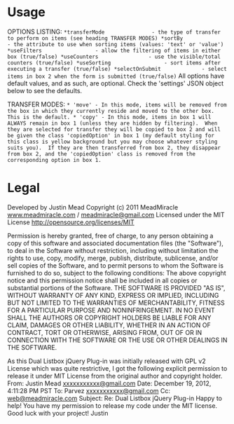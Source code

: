 Usage
==
OPTIONS LISTING:
`
    *transferMode               - the type of transfer to perform on items (see heading TRANSFER MODES)
    *sortBy                     - the attribute to use when sorting items (values: 'text' or 'value')
    *useFilters                 - allow the filtering of items in either box (true/false)
    *useCounters                - use the visible/total counters (true/false)
    *useSorting                 - sort items after executing a transfer (true/false)
    *selectOnSubmit             - select items in box 2 when the form is submitted (true/false)
`
All options have default values, and as such, are optional.  Check the 'settings' JSON object below to see the defaults.

TRANSFER MODES:
`
    * 'move' - In this mode, items will be removed from the box in which they currently reside and moved to the other box. This is the default.
    * 'copy' - In this mode, items in box 1 will ALWAYS remain in box 1 (unless they are hidden by filtering).  When they are selected for transfer
               they will be copied to box 2 and will be given the class 'copiedOption' in box 1 (my default styling for this class is yellow background
               but you may choose whatever styling suits you).  If they are then transferred from box 2, they disappear from box 2, and the 'copiedOption'
               class is removed from the corresponding option in box 1.
`

Legal
==
Developed by Justin Mead
Copyright (c) 2011 MeadMiracle
www.meadmiracle.com / meadmiracle@gmail.com
Licensed under the MIT License http://opensource.org/licenses/MIT

Permission is hereby granted, free of charge, to any person obtaining a copy of this software and associated documentation files (the "Software"), 
to deal in the Software without restriction, including without limitation the rights to use, copy, modify, merge, publish, distribute, sublicense, and/or 
sell copies of the Software, and to permit persons to whom the Software is furnished to do so, subject to the following conditions:
The above copyright notice and this permission notice shall be included in all copies or substantial portions of the Software.
THE SOFTWARE IS PROVIDED "AS IS", WITHOUT WARRANTY OF ANY KIND, EXPRESS OR IMPLIED, INCLUDING BUT NOT LIMITED TO THE WARRANTIES OF MERCHANTABILITY, 
FITNESS FOR A PARTICULAR PURPOSE AND NONINFRINGEMENT. IN NO EVENT SHALL THE AUTHORS OR COPYRIGHT HOLDERS BE LIABLE FOR ANY CLAIM, DAMAGES OR OTHER LIABILITY, 
WHETHER IN AN ACTION OF CONTRACT, TORT OR OTHERWISE, ARISING FROM, OUT OF OR IN CONNECTION WITH THE SOFTWARE OR THE USE OR OTHER DEALINGS IN THE SOFTWARE.

As this Dual Listbox jQuery Plug-in was initially released with GPL v2 License which was quite restrictive, I got the following explicit permission 
to release it under MIT License from the original author and copyright holder.
From: Justin Mead <xxxxxxxxxxx@gmail.com>
Date: December 19, 2012, 4:11:28 PM PST
To: Parvez <xxxxxxxxxxx@gmail.com>
Cc: web@meadmiracle.com
Subject: Re: Dual Listbox jQuery Plug-in
Happy to help!  You have my permission to release my code under the MIT license.  Good luck with your project!
Justin
